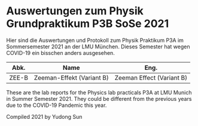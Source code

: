 # Auswertungen zum Physik Grundpraktikum P3B SoSe 2021

Hier sind die Auswertungen und Protokoll zum Physik Praktikum P3A im Sommersemester 2021 an der LMU München. Dieses Semester hat wegen COVID-19 ein bisschen anders ausgesehen.


| Abk.   | Name                                                        | Eng. |
|--------|-------------------------------------------------------------|------|
| ZEE-B  | Zeeman-Effekt (Variant B)              | Zeeman Effect (Variant B) |


These are the lab reports for the Physics lab practicals P3A at LMU Munich in Summer Semester 2021. They could be different from the previous years due to the COVID-19 Pandemic this year. 

Compiled 2021 by Yudong Sun
